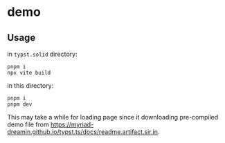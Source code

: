 # demo


## Usage

in `typst.solid` directory:

```
pnpm i
npx vite build
```

in this directory:

```
pnpm i
pnpm dev
```

This may take a while for loading page since it downloading pre-compiled demo file from <https://myriad-dreamin.github.io/typst.ts/docs/readme.artifact.sir.in>.
